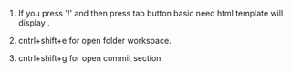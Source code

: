 1. If you press '!' and then press tab button basic need html template will display .

2. cntrl+shift+e for open folder workspace.

3. cntrl+shift+g for open commit section.